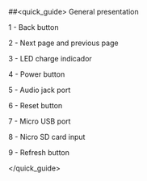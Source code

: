 ##<quick_guide> General presentation

1 -	Back button

2 -	Next page and previous page

3 - LED charge indicador

4 -	Power button

5 -	Audio jack port

6 -	Reset button

7 -	Micro USB port

8 - Nicro SD card input

9 - Refresh button

</quick_guide>
